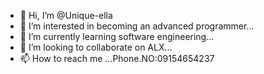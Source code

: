- 👋 Hi, I’m @Unique-ella
- 👀 I’m interested in becoming an advanced programmer...
- 🌱 I’m currently learning software engineering...
- 💞️ I’m looking to collaborate on ALX...
- 📫 How to reach me ...Phone.NO:09154654237

<!---
Unique-ella/Unique-ella is a ✨ special ✨ repository because its `README.md` (this file) appears on your GitHub profile.
You can click the Preview link to take a look at your changes.
--->
